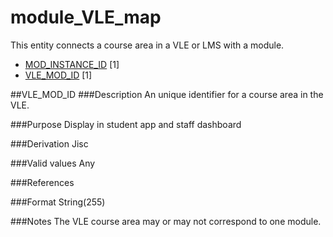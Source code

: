 # module_VLE_map
This entity connects a course area in a VLE or LMS with a module.

*  [MOD_INSTANCE_ID](module_instance.md#mod_instance_id) [1]
*  [VLE_MOD_ID](#vle_mod_id) [1]

##VLE_MOD_ID
###Description
An unique identifier for a course area in the VLE. 

###Purpose
Display in student app and staff dashboard

###Derivation
Jisc

###Valid values
Any

###References

###Format
String(255)

###Notes
The VLE course area may or may not correspond to one module.
